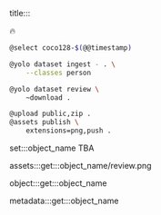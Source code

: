 title:::

🔥

```bash
@select coco128-$(@@timestamp)

@yolo dataset ingest - . \
    --classes person

@yolo dataset review \
	~download .

@upload public,zip .
@assets publish \
    extensions=png,push .
```

set:::object_name TBA

assets:::get:::object_name/review.png

object:::get:::object_name

metadata:::get:::object_name